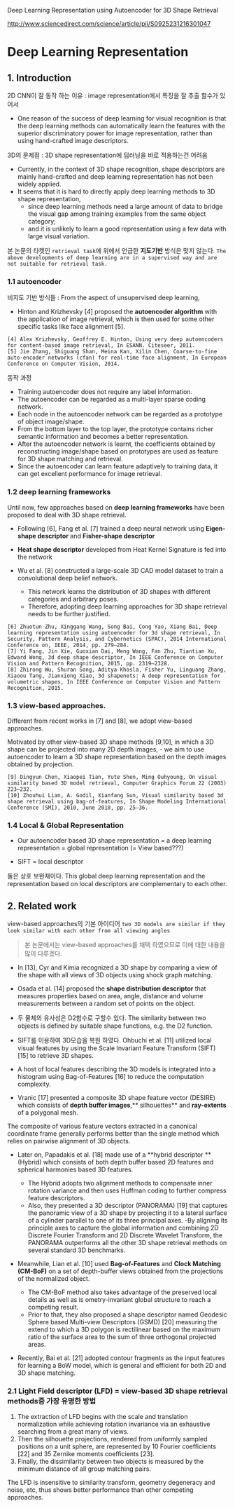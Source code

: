 Deep Learning Representation using Autoencoder for 3D Shape Retrieval


http://www.sciencedirect.com/science/article/pii/S0925231216301047



# Deep Learning Representation

## 1. Introduction

2D CNN이 잘 동작 하는 이유 : image representation에서 특징을 잘 추출 할수가 있어서 

- One reason of the success of deep learning for visual recognition is that the deep learning methods can automatically learn the features with the superior discriminatory power for image representation, rather than using hand-crafted image descriptors.

3D의 문제점 : 3D shape representation에 딥러닝을 바로 적용하는건 어려움 

- Currently, in the context of 3D shape recognition, shape descriptors are mainly hand-crafted and deep learning representation has not been widely applied. 
- It seems that it is hard to directly apply deep learning methods to 3D shape representation, 
    - since deep learning methods need a large amount of data to bridge the visual gap among training examples from the same object category; 
    - and it is unlikely to learn a good representation using a few data with large visual variation.
    
본 논문의 타켓인 `retrieval task`에 위에서 언급한 **지도기반** 방식은 맞지 않는다. `The above developments of deep learning are in a supervised way and are not suitable for retrieval task.`



### 1.1 autoencoder

비지도 기반 방식들 : From the aspect of unsupervised deep learning, 
- Hinton and Krizhevsky [4] proposed the **autoencoder algorithm** with the application of image retrieval, which is then used for some other specific tasks like face alignment [5]. 

```
[4] Alex Krizhevsky, Geoffrey E. Hinton, Using very deep autoencoders for content-based image retrieval, In ESANN. Citeseer, 2011.
[5] Jie Zhang, Shiguang Shan, Meina Kan, Xilin Chen, Coarse-to-fine auto-encoder networks (cfan) for real-time face alignment, In European Conference on Computer Vision, 2014.
```

동작 과정 
- Training autoencoder does not require any label information. 
- The autoencoder can be regarded as a multi-layer sparse coding network. 
- Each node in the autoencoder network can be regarded as a prototype of object image/shape. 
- From the bottom layer to the top layer, the prototype contains richer semantic information and becomes a better representation. 
- After the autoencoder network is learnt, the coefficients obtained by reconstructing image/shape based on prototypes are used as feature for 3D shape matching and retrieval. 
- Since the autoencoder can learn feature adaptively to training data, it can get excellent performance for image retrieval.

### 1.2 deep learning frameworks

Until now, few approaches based on **deep learning frameworks** have been proposed to deal with 3D shape retrieval.

- Following [6], Fang et al. [7] trained a deep neural network using **Eigen-shape descriptor** and **Fisher-shape descriptor** 

- **Heat shape descriptor** developed from Heat Kernel Signature is fed into the network

- Wu et al. [8] constructed a large-scale 3D CAD model dataset to train a convolutional deep belief network. 
    - This network learns the distribution of 3D shapes with different categories and arbitrary poses. 
    - Therefore, adopting deep learning approaches for 3D shape retrieval needs to be further justified.

```
[6] Zhuotun Zhu, Xinggang Wang, Song Bai, Cong Yao, Xiang Bai, Deep learning representation using autoencoder for 3d shape retrieval, In Security, Pattern Analysis, and Cybernetics (SPAC), 2014 International Conference on, IEEE, 2014, pp. 279–284.
[7] Yi Fang, Jin Xie, Guoxian Dai, Meng Wang, Fan Zhu, Tiantian Xu, Edward Wong, 3d deep shape descriptor, In IEEE Conference on Computer Vision and Pattern Recognition, 2015, pp. 2319–2328.
[8] Zhirong Wu, Shuran Song, Aditya Khosla, Fisher Yu, Linguang Zhang, Xiaoou Tang, Jianxiong Xiao, 3d shapenets: A deep representation for volumetric shapes, In IEEE Conference on Computer Vision and Pattern Recognition, 2015.

```    
        
                
### 1.3 view-based approaches. 

Different from recent works in [7] and [8], we adopt view-based approaches.

Motivated by other view-based 3D shape methods [9,10], in which a 3D shape can be projected into many 2D depth images, 
    - we aim to use autoencoder to learn a 3D shape representation based on the depth images obtained by projection.

```
[9] Dingyun Chen, Xiaopei Tian, Yute Shen, Ming Ouhyoung, On visual similarity based 3D model retrieval, Computer Graphics Forum 22 (2003) 223–232.
[10] Zhouhui Lian, A. Godil, Xianfang Sun, Visual similarity based 3d shape retrieval using bag-of-features, In Shape Modeling International Conference (SMI), 2010, June 2010, pp. 25–36.
```


### 1.4 Local & Global Representation 

- Our autoencoder based 3D shape representation  = a deep learning representation = global representation (= View based???)



- SIFT = local descriptor



둘은 상호 보완재이다. This global deep learning representation and the representation based on local descriptors are complementary to each other.

## 2. Related work

view-based approaches의 기본 아이디어 `two 3D models are similar if they look similar with each other from all viewing angles`

> 본 논문에서는 view-based approaches를 채택 하였으므로 이에 대한 내용을 많이 다루겠다. 

- In [13], Cyr and Kimia recognized a 3D shape by comparing a view of the shape with all views of 3D objects using shock graph matching. 

- Osada et al. [14] proposed the **shape distribution descriptor** that measures properties based on area, angle, distance and volume measurements between a random set of points on the object. 

- 두 물체의 유사성은 D2함수로 구할수 있다. The similarity between two objects is defined by suitable shape functions, e.g. the D2 function. 

- SIFT를 이용하여 3D모습을 복원 하였다. Ohbuchi et al. [11] utilized local visual features by using the Scale Invariant Feature Transform (SIFT) [15] to retrieve 3D shapes. 

- A host of local features describing the 3D models is integrated into a histogram using Bag-of-Features [16] to reduce the computation complexity. 

- Vranic [17] presented a composite 3D shape feature vector (DESIRE) which consists of **depth buffer images**,** silhouettes** and **ray-extents** of a polygonal mesh. 

The composite of various feature vectors extracted in a canonical coordinate frame generally performs better than the single method which relies on pairwise alignment of 3D objects. 

- Later on, Papadakis et al. [18] made use of a **hybrid descriptor **(Hybrid) which consists of both depth buffer based 2D features and spherical harmonies based 3D features. 
    - The Hybrid adopts two alignment methods to compensate inner rotation variance and then uses Huffman coding to further compress feature descriptors. 
    - Also, they presented a 3D descriptor (PANORAMA) [19] that captures the panoramic view of a 3D shape by projecting it to a lateral surface of a cylinder parallel to one of its three principal axes. 
    -By aligning its principle axes to capture the global information and combining 2D Discrete Fourier Transform and 2D Discrete Wavelet Transform, the PANORAMA outperforms all the other 3D shape retrieval methods on several standard 3D benchmarks. 

- Meanwhile, Lian et al. [10] used **Bag-of-Features** and **Clock Matching (CM-BoF)** on a set of depth-buffer views obtained from the projections of the normalized object. 
    - The CM-BoF method also takes advantage of the preserved local details as well as is ometry-invariant global structure to reach a competing result. 
    - Prior to that, they also proposed a shape descriptor named Geodesic Sphere based Multi-view Descriptors (GSMD) [20] measuring the extend to which a 3D polygon is rectilinear based on the maximum ratio of the surface area to the sum of three orthogonal projected areas. 

- Recently, Bai et al. [21] adopted contour fragments as the input features for learning a BoW model, which is general and efficient for both 2D and 3D shape matching.

### 2.1 Light Field descriptor (LFD) = view-based 3D shape retrieval methods중 가장 유명한 방법 

1. The extraction of LFD begins with the scale and translation normalization while achieving rotation invariance via an exhaustive searching from a great many of views. 
2. Then the silhouette projections, rendered from uniformly sampled positions on a unit sphere, are represented by 10 Fourier coefficients [22] and 35 Zernike moments coefficients [23]. 
3. Finally, the dissimilarity between two objects is measured by the minimum distance of all group matching pairs. 

The LFD is insensitive to similarity transform, geometry degeneracy and noise, etc, thus shows better performance than other competing approaches.